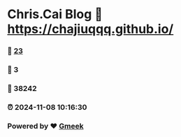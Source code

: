 # Chris.Cai Blog :link: https://chajiuqqq.github.io/ 
### :page_facing_up: [23](https://chajiuqqq.github.io//tag.html) 
### :speech_balloon: 3 
### :hibiscus: 38242 
### :alarm_clock: 2024-11-08 10:16:30 
### Powered by :heart: [Gmeek](https://github.com/Meekdai/Gmeek)
